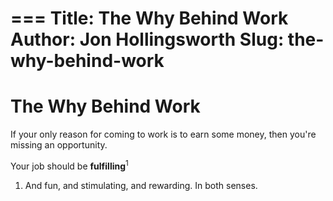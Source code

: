 ===
Title: The Why Behind Work
Author: Jon Hollingsworth
Slug: the-why-behind-work
===
# The Why Behind Work
If your only reason for coming to work is to earn some money, then you're missing an opportunity.

Your job should be **fulfilling**<sup>1</sup>

1. And fun, and stimulating, and rewarding.  In both senses.